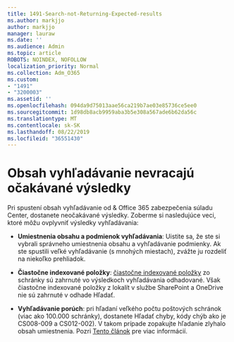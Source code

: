 ```yaml
---
title: 1491-Search-not-Returning-Expected-results
ms.author: markjjo
author: markjjo
manager: lauraw
ms.date: ''
ms.audience: Admin
ms.topic: article
ROBOTS: NOINDEX, NOFOLLOW
localization_priority: Normal
ms.collection: Adm_O365
ms.custom:
- "1491"
- "3200003"
ms.assetid: ''
ms.openlocfilehash: 094da9d75013aae56ca219b7ae03e85736ce5ee0
ms.sourcegitcommit: 1d98db8acb9959aba3b5e308a567ade6b62da56c
ms.translationtype: MT
ms.contentlocale: sk-SK
ms.lasthandoff: 08/22/2019
ms.locfileid: "36551430"
---
```

# <a name="content-search-not-returning-expected-results"></a>Obsah vyhľadávanie nevracajú očakávané výsledky

Pri spustení obsah vyhľadávanie od & Office 365 zabezpečenia súladu Center, dostanete neočakávané výsledky. Zoberme si nasledujúce veci, ktoré môžu ovplyvniť výsledky vyhľadávania:

- **Umiestnenia obsahu a podmienok vyhľadávania**: Uistite sa, že ste si vybrali správneho umiestnenia obsahu a vyhľadávanie podmienky. Ak ste spustili veľké vyhľadávanie (s mnohých miestach), zvážte ju rozdeliť na niekoľko prehliadok.

- **Čiastočne indexované položky**: [čiastočne indexované položky](https://docs.microsoft.com/office365/securitycompliance/partially-indexed-items-in-content-search) zo schránky sú zahrnuté vo výsledkoch vyhľadávania odhadované. Však čiastočne indexované položky z lokalít v službe SharePoint a OneDrive nie sú zahrnuté v odhade Hľadať.

- **Vyhľadávanie porúch**: pri hľadaní veľkého počtu poštových schránok (viac ako 100.000 schránky), dostanete Hľadať chyby, kódy chýb ako je CS008-009 a CS012-002). V takom prípade zopakujte hľadanie zlyhalo obsah umiestnenia. Pozri [Tento článok](https://docs.microsoft.com/office365/securitycompliance/retry-failed-content-search) pre viac informácií.
